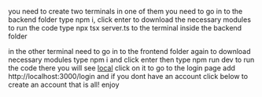 you need to create two terminals 
in one of them you need to go in to the backend folder 
type npm i, click enter to download the necessary modules
to run the code type npx tsx server.ts to the terminal inside the backend folder

in the other terminal need to go in to the frontend folder
again to download necessary modules type npm i and click enter
then type npm run dev to run the code
there you will see [local](http://localhost:3000) click on it
to go to the login page add http://localhost:3000/login and if you dont have an account click below to create an account
that is all! enjoy
